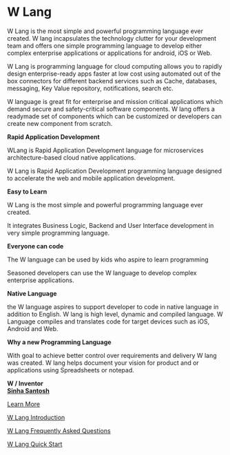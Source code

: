 # W Lang

W Lang is the most simple and powerful programming language ever created.
W lang incapsulates the technology clutter for your development team and offers one simple programming language to develop either complex enterprise applications or applications for android, iOS or Web.

W Lang is programming language for cloud computing allows you to rapidly design enterprise-ready apps faster at low cost using automated out of the box connectors for different backend services such as Cache, databases, messaging, Key Value repository, notifications, search etc.

W language is great fit for enterprise and mission critical applications which demand secure and safety-critical software components. W lang offers a readymade set of components which can be customized or developers can create new component from scratch.



**Rapid Application Development**

WLang is Rapid Application Development language for microservices architecture-based cloud native applications.

W Lang is Rapid Application Development programming language designed to accelerate the web and mobile application development. 


****Easy to Learn**** 

W Lang is the most simple and powerful programming language ever created.

It  integrates Business Logic, Backend and User Interface development in very simple programming language.


****Everyone can code**** 

The W language can be used by kids who aspire to learn programming 

Seasoned developers can use the W language to develop complex enterprise applications. 

****Native Language**** 

the W language aspires to support developer to code in native language in addition to English. 
W lang is high level, dynamic and compiled language. W Language compiles and translates code for target devices such as iOS, Android and Web. 




****Why a new Programming Language**** 

With goal to achieve better control over requirements and delivery W lang was created. W lang helps document your vision for product and or applications using Spreadsheets or notepad. 


**W / Inventor**  
**[Sinha Santosh](https://www.linkedin.com/in/infosinha/)**



[Learn More](http://wlang.in)

[W Lang Introduction](https://wlang.in/docs/getting-started/introduction/)

[W Lang Frequently Asked Questions](https://wlang.in/docs/help/faq/)

[W Lang Quick Start](https://wlang.in/docs/getting-started/quick-start/)
